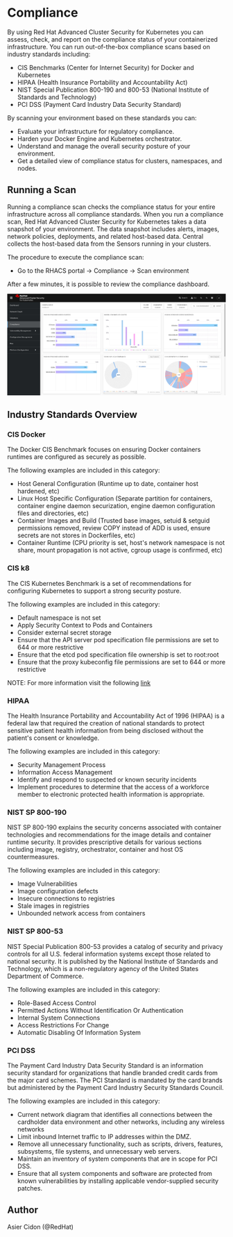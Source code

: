# Compliance

By using Red Hat Advanced Cluster Security for Kubernetes you can assess, check, and report on the compliance status of your containerized infrastructure. You can run out-of-the-box compliance scans based on industry standards including:

- CIS Benchmarks (Center for Internet Security) for Docker and Kubernetes
- HIPAA (Health Insurance Portability and Accountability Act)
- NIST Special Publication 800-190 and 800-53 (National Institute of Standards and Technology)
- PCI DSS (Payment Card Industry Data Security Standard)

By scanning your environment based on these standards you can:

- Evaluate your infrastructure for regulatory compliance.
- Harden your Docker Engine and Kubernetes orchestrator.
- Understand and manage the overall security posture of your environment.
- Get a detailed view of compliance status for clusters, namespaces, and nodes.

## Running a Scan

Running a compliance scan checks the compliance status for your entire infrastructure across all compliance standards. When you run a compliance scan, Red Hat Advanced Cluster Security for Kubernetes takes a data snapshot of your environment. The data snapshot includes alerts, images, network policies, deployments, and related host-based data. Central collects the host-based data from the Sensors running in your clusters. 

The procedure to execute the compliance scan:

- Go to the RHACS portal -> Compliance -> Scan environment

After a few minutes, it is possible to review the compliance dashboard.

![](../images/RHACS_compliance.png)

## Industry Standards Overview

### CIS Docker

The Docker CIS Benchmark focuses on ensuring Docker containers runtimes are configured as securely as possible.

The following examples are included in this category:

- Host General Configuration (Runtime up to date, container host hardened, etc)
- Linux Host Specific Configuration (Separate partition for containers, container engine daemon securization, engine daemon configuration files and directories, etc)
- Container Images and Build (Trusted base images, setuid & setguid permissions removed, review COPY instead of ADD is used, ensure secrets are not stores in Dockerfiles, etc)
- Container Runtime (CPU priority is set, host's network namespace is not share, mount propagation is not active, cgroup usage is confirmed, etc)

### CIS k8

The CIS Kubernetes Benchmark is a set of recommendations for configuring Kubernetes to support a strong security posture.

The following examples are included in this category:

- Default namespace is not set
- Apply Security Context to Pods and Containers
- Consider external secret storage
- Ensure that the API server pod specification file permissions are set to 644 or more restrictive
- Ensure that the etcd pod specification file ownership is set to root:root
- Ensure that the proxy kubeconfig file permissions are set to 644 or more restrictive

NOTE: For more information visit the following [link](https://cloud.google.com/kubernetes-engine/docs/concepts/cis-benchmarks)

### HIPAA

The Health Insurance Portability and Accountability Act of 1996 (HIPAA) is a federal law that required the creation of national standards to protect sensitive patient health information from being disclosed without the patient's consent or knowledge.

The following examples are included in this category:

- Security Management Process
- Information Access Management
- Identify and respond to suspected or known security incidents
- Implement procedures to determine that the access of a workforce member to electronic protected health information is appropriate.

### NIST SP 800-190

NIST SP 800-190 explains the security concerns associated with container technologies and recommendations for the image details and container runtime security. It provides prescriptive details for various sections including image, registry, orchestrator, container and host OS countermeasures.

The following examples are included in this category:

- Image Vulnerabilities
- Image configuration defects
- Insecure connections to registries
- Stale images in registries
- Unbounded network access from containers

### NIST SP 800-53

NIST Special Publication 800-53 provides a catalog of security and privacy controls for all U.S. federal information systems except those related to national security. It is published by the National Institute of Standards and Technology, which is a non-regulatory agency of the United States Department of Commerce.

The following examples are included in this category:

- Role-Based Access Control
- Permitted Actions Without Identification Or Authentication
- Internal System Connections
- Access Restrictions For Change
- Automatic Disabling Of Information System

### PCI DSS

The Payment Card Industry Data Security Standard is an information security standard for organizations that handle branded credit cards from the major card schemes. The PCI Standard is mandated by the card brands but administered by the Payment Card Industry Security Standards Council.

The following examples are included in this category:

- Current network diagram that identifies all connections between the cardholder data environment and other networks, including any wireless networks
- Limit inbound Internet traffic to IP addresses within the DMZ.
- Remove all unnecessary functionality, such as scripts, drivers, features, subsystems, file systems, and unnecessary web servers.
- Maintain an inventory of system components that are in scope for PCI DSS.
- Ensure that all system components and software are protected from known vulnerabilities by installing applicable vendor-supplied security patches.

## Author

Asier Cidon (@RedHat)